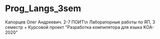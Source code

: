 # Prog_Langs_3sem
Капорцев Олег Андреевич. 2-7 ПОИТ\n
Лабораторные работы по ЯП, 3 семестр + Курсовой проект "Разработка компилятора для языка KOA-2020"
